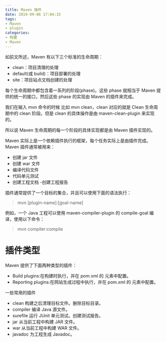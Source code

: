 ```yaml
---
title: Maven 插件
date: 2019-09-06 17:04:15
tags:
- Maven
- plugin
categories:
- 构建
- Maven
---
```

如前文所述，Maven 有以下三个标准的生命周期：

- clean：项目清理的处理
- default(或 build)：项目部署的处理
- site：项目站点文档创建的处理

每个生命周期中都包含着一系列的阶段(phase)。这些 phase 就相当于 Maven 提供的统一的接口，然后这些 phase 的实现由 Maven 的插件来完成。

我们在输入 mvn 命令的时候 比如 mvn clean，clean 对应的就是 Clean 生命周期中的 clean 阶段。但是 clean 的具体操作是由 maven-clean-plugin 来实现的。

所以说 Maven 生命周期的每一个阶段的具体实现都是由 Maven 插件实现的。

Maven 实际上是一个依赖插件执行的框架，每个任务实际上是由插件完成。Maven 插件通常被用来：
- 创建 jar 文件
- 创建 war 文件
- 编译代码文件
- 代码单元测试
- 创建工程文档
-创建工程报告

插件通常提供了一个目标的集合，并且可以使用下面的语法执行：

> mvn [plugin-name]:[goal-name]

例如，一个 Java 工程可以使用 maven-compiler-plugin 的 compile-goal 编译，使用以下命令：

> mvn compiler:compile

# 插件类型
Maven 提供了下面两种类型的插件：
- Build plugins:在构建时执行，并在 pom.xml 的 元素中配置。
- Reporting plugins:在网站生成过程中执行，并在 pom.xml 的 元素中配置。

一些常用的插件
- clean	构建之后清理目标文件。删除目标目录。
- compiler	编译 Java 源文件。
- surefile	运行 JUnit 单元测试。创建测试报告。
- jar	从当前工程中构建 JAR 文件。
- war	从当前工程中构建 WAR 文件。
- javadoc	为工程生成 Javadoc。

